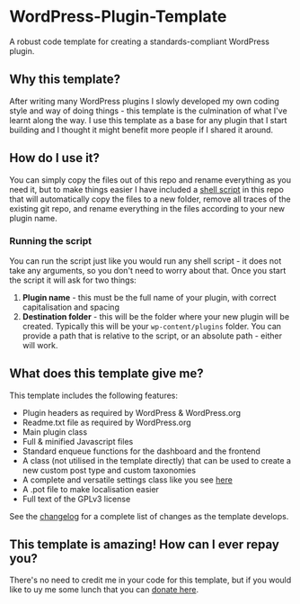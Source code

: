 WordPress-Plugin-Template
=========================

A robust code template for creating a standards-compliant WordPress plugin.


## Why this template?

After writing many WordPress plugins I slowly developed my own coding style and way of doing things - this template is the culmination of what I've learnt along the way. I use this template as a base for any plugin that I start building and I thought it might benefit more people if I shared it around.

## How do I use it?

You can simply copy the files out of this repo and rename everything as you need it, but to make things easier I have included a [shell script](https://github.com/hlashbrooke/WordPress-Plugin-Template/blob/master/build-plugin.sh) in this repo that will automatically copy the files to a new folder, remove all traces of the existing git repo, and rename everything in the files according to your new plugin name.

### Running the script

You can run the script just like you would run any shell script - it does not take any arguments, so you don't need to worry about that. Once you start the script it will ask for two things:

1. **Plugin name** - this must be the full name of your plugin, with  correct capitalisation and spacing
2. **Destination folder** - this will be the folder where your new plugin will be created. Typically this will be your `wp-content/plugins` folder. You can provide a path that is relative to the script, or an absolute path - either will work.

## What does this template give me?

This template includes the following features:

+ Plugin headers as required by WordPress & WordPress.org
+ Readme.txt file as required by WordPress.org
+ Main plugin class
+ Full & minified Javascript files
+ Standard enqueue functions for the dashboard and the frontend
+ A class (not utilised in the template directly) that can be used to create a new custom post type and custom taxonomies
+ A complete and versatile settings class like you see [here](http://www.hughlashbrooke.com/complete-versatile-options-page-class-wordpress-plugin/)
+ A .pot file to make localisation easier
+ Full text of the GPLv3 license

See the [changelog](https://github.com/hlashbrooke/WordPress-Plugin-Template/blob/master/changelog.txt) for a complete list of changes as the template develops.

## This template is amazing! How can I ever repay you?

There's no need to credit me in your code for this template, but if you would like to uy me some lunch that you can [donate here](http://www.hughlashbrooke.com/donate).
